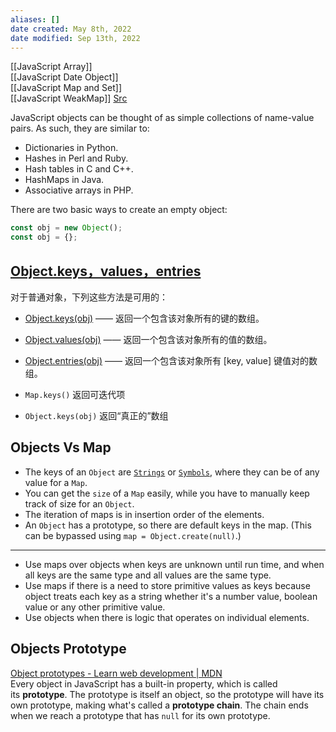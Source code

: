 ```yaml
---
aliases: []
date created: May 8th, 2022
date modified: Sep 13th, 2022
---
```

[[JavaScript Array]]  
[[JavaScript Date Object]]  
[[JavaScript Map and Set]]  
[[JavaScript WeakMap]]
[Src](https://zh.javascript.info/object)

JavaScript objects can be thought of as simple collections of name-value pairs. As such, they are similar to:
- Dictionaries in Python.
- Hashes in Perl and Ruby.
- Hash tables in C and C++.
- HashMaps in Java.
- Associative arrays in PHP.

There are two basic ways to create an empty object:

```js
const obj = new Object();
const obj = {};
```

## [Object.keys，values，entries](https://zh.javascript.info/keys-values-entries#objectkeysvaluesentries)
对于普通对象，下列这些方法是可用的：
- [Object.keys(obj)](https://developer.mozilla.org/zh/docs/Web/JavaScript/Reference/Global_Objects/Object/keys) —— 返回一个包含该对象所有的键的数组。
- [Object.values(obj)](https://developer.mozilla.org/zh/docs/Web/JavaScript/Reference/Global_Objects/Object/values) —— 返回一个包含该对象所有的值的数组。
- [Object.entries(obj)](https://developer.mozilla.org/zh/docs/Web/JavaScript/Reference/Global_Objects/Object/entries) —— 返回一个包含该对象所有 \[key, value\] 键值对的数组。

- `Map.keys()` 返回可迭代项
- `Object.keys(obj)` 返回“真正的”数组

## Objects Vs Map
- The keys of an `Object` are [`Strings`](https://developer.mozilla.org/en-US/docs/Web/JavaScript/Reference/Global_Objects/String) or [`Symbols`](https://developer.mozilla.org/en-US/docs/Web/JavaScript/Reference/Global_Objects/Symbol), where they can be of any value for a `Map`.
- You can get the `size` of a `Map` easily, while you have to manually keep track of size for an `Object`.
- The iteration of maps is in insertion order of the elements.
- An `Object` has a prototype, so there are default keys in the map. (This can be bypassed using `map = Object.create(null)`.)

___

- Use maps over objects when keys are unknown until run time, and when all keys are the same type and all values are the same type.
- Use maps if there is a need to store primitive values as keys because object treats each key as a string whether it's a number value, boolean value or any other primitive value.
- Use objects when there is logic that operates on individual elements.

## Objects Prototype
[Object prototypes - Learn web development | MDN](https://developer.mozilla.org/en-US/docs/Learn/JavaScript/Objects/Object_prototypes)  
Every object in JavaScript has a built-in property, which is called its **prototype**. The prototype is itself an object, so the prototype will have its own prototype, making what's called a **prototype chain**. The chain ends when we reach a prototype that has `null` for its own prototype.
